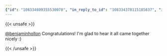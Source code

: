 ```yaml
---
{"id": "108334809355530070", "in_reply_to_id": "108334378115185837", "in_reply_to_account_id": "107465786468503157", "sensitive": false, "spoiler_text": "", "visibility": "unlisted", "language": "en", "replies_count": 0, "reblogs_count": 0, "favourites_count": 1, "edited_at": null, "reblog": null, "application": {"name": "Tusky", "website": "https://tusky.app"}, "account": {"id": "108219415927856966", "username": "brozek", "acct": "brozek", "display_name": "Brandon Rozek", "url": "https://fosstodon.org/@brozek", "avatar": "https://cdn.fosstodon.org/accounts/avatars/108/219/415/927/856/966/original/bae9f46f23936e79.jpg", "avatar_static": "https://cdn.fosstodon.org/accounts/avatars/108/219/415/927/856/966/original/bae9f46f23936e79.jpg", "header": "https://fosstodon.org/headers/original/missing.png", "header_static": "https://fosstodon.org/headers/original/missing.png", "noindex": true, "roles": []}, "media_attachments": [], "mentions": [{"id": "107465786468503157", "username": "benjaminhollon", "url": "https://fosstodon.org/@benjaminhollon", "acct": "benjaminhollon"}], "tags": [], "emojis": [], "card": null, "poll": null, "syndication": "https://fosstodon.org/@brozek/108334809355530070", "date": "2022-05-20T14:46:44.080Z"}
---
```

{{< unsafe >}}
<p><span class="h-card"><a href="https://fosstodon.org/@benjaminhollon" class="u-url mention">@<span>benjaminhollon</span></a></span> Congratulations! I&#39;m glad to hear it all came together nicely :)</p>
{{< /unsafe >}}
